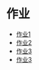# 作业  
* [作业1](https://github.com/ophwsjtu18/ohw20f/blob/main/zyh/Homework_1/lena.jpg?raw=true)
* [作业2](https://github.com/ophwsjtu18/ohw20f/blob/main/zyh/Homework_2/House.png?raw=true)
* [作业3](https://github.com/ophwsjtu18/ohw20f/blob/main/zyh/Homework_3/floor.png)
* [作业3](https://github.com/ophwsjtu18/ohw20f/blob/main/zyh/Homework_3/newHouse.png)


